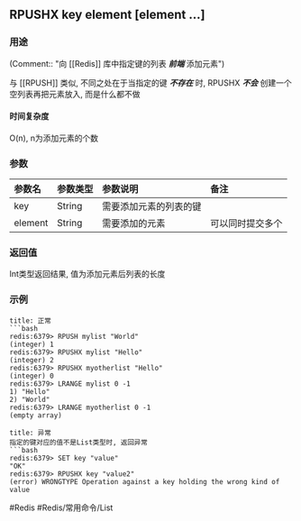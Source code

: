 ## RPUSHX key element \[element ...\]

### 用途
(Comment:: "向 [[Redis]] 库中指定键的列表 ***前端*** 添加元素")

与 [[RPUSH]] 类似, 不同之处在于当指定的键 ***不存在*** 时, RPUSHX ***不会*** 创建一个空列表再把元素放入, 而是什么都不做

#### 时间复杂度
O(n), n为添加元素的个数

### 参数
|参数名|参数类型|参数说明|备注|
|:-|:-|:-|:-|
|key|String|需要添加元素的列表的键||
|element|String|需要添加的元素|可以同时提交多个|

### 返回值
Int类型返回结果, 值为添加元素后列表的长度

### 示例
```ad-info
title: 正常
```bash
redis:6379> RPUSH mylist "World"
(integer) 1
redis:6379> RPUSHX mylist "Hello"
(integer) 2
redis:6379> RPUSHX myotherlist "Hello"
(integer) 0
redis:6379> LRANGE mylist 0 -1
1) "Hello"
2) "World"
redis:6379> LRANGE myotherlist 0 -1
(empty array)
```

```ad-danger
title: 异常
指定的键对应的值不是List类型时, 返回异常
```bash
redis:6379> SET key "value"
"OK"
redis:6379> RPUSHX key "value2"
(error) WRONGTYPE Operation against a key holding the wrong kind of value
```

#Redis #Redis/常用命令/List